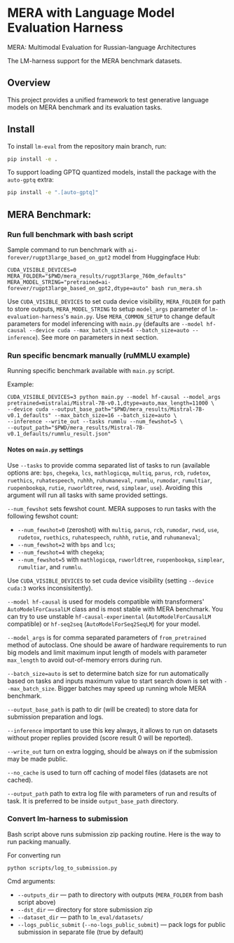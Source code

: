 # MERA with Language Model Evaluation Harness

MERA: Multimodal Evaluation for Russian-language Architectures

The LM-harness support for the MERA benchmark datasets.

## Overview

This project provides a unified framework to test generative language models on MERA benchmark and its evaluation tasks.

## Install

To install `lm-eval` from the repository main branch, run:

```bash
pip install -e .
```

To support loading GPTQ quantized models, install the package with the `auto-gptq` extra:

```bash
pip install -e ".[auto-gptq]"
```

## MERA Benchmark:

### Run full benchmark with bash script

Sample command to run benchmark with `ai-forever/rugpt3large_based_on_gpt2` model from Huggingface Hub:

```linux
CUDA_VISIBLE_DEVICES=0 MERA_FOLDER="$PWD/mera_results/rugpt3large_760m_defaults" MERA_MODEL_STRING="pretrained=ai-forever/rugpt3large_based_on_gpt2,dtype=auto" bash run_mera.sh
```

Use `CUDA_VISIBLE_DEVICES` to set cuda device visibility, `MERA_FOLDER` for path to store outputs,
`MERA_MODEL_STRING` to setup `model_args` parameter of `lm-evaluation-harness`'s `main.py`.
Use `MERA_COMMON_SETUP` to change default parameters for model inferencing with `main.py` (defaults are
`--model hf-causal --device cuda --max_batch_size=64 --batch_size=auto --inference`).
See more on parameters in next section.

### Run specific bencmark manually (ruMMLU example)

Running specific benchmark available with `main.py` script.

Example:
```shell
CUDA_VISIBLE_DEVICES=3 python main.py --model hf-causal --model_args pretrained=mistralai/Mistral-7B-v0.1,dtype=auto,max_length=11000 \
--device cuda --output_base_path="$PWD/mera_results/Mistral-7B-v0.1_defaults" --max_batch_size=16 --batch_size=auto \
--inference --write_out --tasks rummlu --num_fewshot=5 \
--output_path="$PWD/mera_results/Mistral-7B-v0.1_defaults/rummlu_result.json"
```

#### Notes on `main.py` settings

Use `--tasks` to provide comma separated list of tasks to run (available options are: `bps`, `chegeka`, `lcs`,
`mathlogicqa`, `multiq`, `parus`, `rcb`, `rudetox`, `ruethics`, `ruhatespeech`, `ruhhh`, `ruhumaneval`, `rummlu`,
`rumodar`, `rumultiar`, `ruopenbookqa`, `rutie`, `ruworldtree`, `rwsd`, `simplear`, `use`).
Avoiding this argument will run all tasks with same provided settings.

`--num_fewshot` sets fewshot count. MERA supposes to run tasks with the following fewshot count:
* `--num_fewshot=0` (zeroshot) with `multiq`, `parus`, `rcb`, `rumodar`, `rwsd`, `use`, `rudetox`, `ruethics`,
`ruhatespeech`, `ruhhh`, `rutie`, and `ruhumaneval`;
* `--num_fewshot=2` with `bps` and `lcs`;
* `--num_fewshot=4` with `chegeka`;
* `--num_fewshot=5` with `mathlogicqa`, `ruworldtree`, `ruopenbookqa`, `simplear`, `rumultiar`, and `rummlu`.

Use `CUDA_VISIBLE_DEVICES` to set cuda device visibility (setting `--device cuda:3` works inconsisitently).

`--model hf-causal` is used for models compatible with transformers' `AutoModelForCausalLM` class and is most
stable with MERA benchmark.
You can try to use unstable `hf-causal-experimental` (`AutoModelForCausalLM` compatible) or
`hf-seq2seq` (`AutoModelForSeq2SeqLM`) for your model.

`--model_args` is for comma separated parameters of `from_pretrained` method of autoclass. One should be aware of
hardware requirements to run big models and limit maximum input length of models with parameter `max_length`
to avoid out-of-memory errors during run.

`--batch_size=auto` is set to determine batch size for run automatically based on tasks and inputs maximum value
to start search down is set with `--max_batch_size`. Bigger batches may speed up running whole MERA benchmark.

`--output_base_path` is path to dir (will be created) to store data for submission preparation and logs.

`--inference` important to use this key always, it allows to run on datasets without proper replies provided
(score result 0 will be reported).

`--write_out` turn on extra logging, should be always on if the submission may be made public.

`--no_cache` is used to turn off caching of model files (datasets are not cached).

`--output_path` path to extra log file with parameters of run and results of task. It is preferred to be inside
`output_base_path` directory.


### Convert lm-harness to submission
Bash script above runs submission zip packing routine. Here is the way to run packing manually.

For converting run

```shell
python scripts/log_to_submission.py
```

Cmd arguments:

* `--outputs_dir` — path to directory with outputs (`MERA_FOLDER` from bash script above)
* `--dst_dir` — directory for store submission zip
* `--dataset_dir` — path to `lm_eval/datasets/`
* `--logs_public_submit` (`--no-logs_public_submit`) — pack logs for public submission in separate file (true by default)
